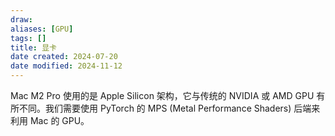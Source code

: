 ```yaml
---
draw:
aliases: [GPU]
tags: []
title: 显卡
date created: 2024-07-20
date modified: 2024-11-12
---
```


Mac M2 Pro 使用的是 Apple Silicon 架构，它与传统的 NVIDIA 或 AMD GPU 有所不同。我们需要使用 PyTorch 的 MPS (Metal Performance Shaders) 后端来利用 Mac 的 GPU。
